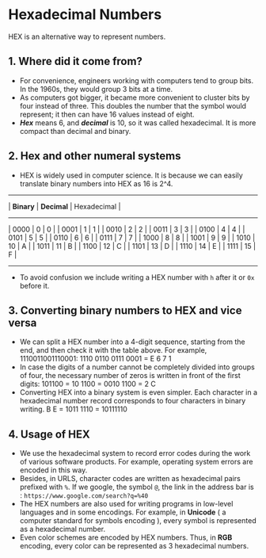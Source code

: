 # Hexadecimal Numbers
HEX is an alternative way to represent numbers.

## 1. Where did it come from?
* For convenience, engineers working with computers tend to group bits. In the 1960s, they would group 3 bits at a time.
*  As computers got bigger, it became more convenient to cluster bits by four instead of three. This doubles the number that the symbol would represent; it then can have 16 values instead of eight.
* _**Hex**_ means 6, and _**decimal**_ is 10, so it was called hexadecimal. It is more compact than decimal and binary.

## 2. Hex and other numeral systems
* HEX is widely used in computer science. It is because we can easily translate binary numbers into HEX as 16 is 2^4.
- - - -
| 	   **Binary**		|		**Decimal**		| 	     Hexadecimal		|
- - - -
| 	       0000		|		         0			| 	    		0			|
| 	       0001		|		         1			| 	    		1			|
| 	       0010		|		         2			| 	    		2			|
| 	       0011		|		         3			| 	    		3			|
| 	       0100		|		         4			| 	    		4			|
| 	       0101		|		         5			| 	    		5			|
| 	       0110		|		         6			| 	    		6			|
| 	       0111		|		         7			| 	    		7			|
| 	       1000		|		         8			| 	    		8			|
| 	       1001		|		         9			| 	    		9			|
| 	       1010		|		         10			| 	    		A			|
| 	       1011		|		         11			| 	    		B			|
| 	       1100		|		         12			| 	    		C			|
| 	       1101		|		         13			| 	    		D			|
| 	       1110		|		         14			| 	    		E			|
| 	       1111		|		         15			| 	    		F			|
- - - -
* To avoid confusion we include writing a HEX number with `h` after it or `0x` before it.

## 3. Converting binary numbers to HEX and vice versa
* We can split a HEX number into a 4-digit sequence, starting from the end, and then check it with the table above. For example, 1110011001110001:
	1110 	0110	0111	0001 	= 	E	6	7	1 
* In case the digits of a number cannot be completely divided into groups of four, the necessary number of zeros is written in front of the first digits:
	101100	=	10	1100	=	0010	1100	=	2	C
* Converting HEX into a binary system is even simpler. Each character in a hexadecimal number record corresponds to four characters in binary writing. 
	B	E	=	1011	1110	= 	10111110

## 4. Usage of HEX
* We use the hexadecimal system to record error codes during the work of various software products. For example, operating system errors are encoded in this way.
* Besides, in URLS, character codes are written as hexadecimal pairs prefixed with `%`.  If we google, the symbol `@`, the link in the address bar is :
	`https://www.google.com/search?q=%40`
* The HEX numbers are also used for writing programs in low-level languages and in some encodings. For example, in **Unicode** ( a computer standard for symbols encoding ), every symbol is represented as a hexadecimal number.
* Even color schemes are encoded by HEX numbers. Thus, in **RGB** encoding, every color can be represented as 3 hexadecimal numbers.